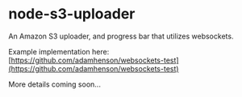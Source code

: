 node-s3-uploader
================

An Amazon S3 uploader, and progress bar that utilizes websockets.

Example implementation here: [https://github.com/adamhenson/websockets-test](https://github.com/adamhenson/websockets-test)

More details coming soon...
